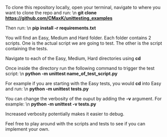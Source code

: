 To clone this repository locally, open your terminal, navigate to where you want to clone the repo and run: \n
**git clone https://github.com/CMaxK/unittesting_examples**

Then run: \n
**pip install -r requirements.txt**

You will find an Easy, Medium and Hard folder. Each folder contains 2 scripts. One is the actual script we are going to test.
The other is the script containing the tests.

Navigate to each of the Easy, Medium, Hard directories using **cd**

Once inside the directory run the following command to trigger the test script: \n
**python -m unittest name_of_test_script.py**

For example if you are starting with the Easy tests, you would **cd** into Easy and run: \n
**python -m unittest tests.py**

You can change the verbosity of the ouput by adding the **-v** argument. For example: \n
**python -m unittest -v tests.py**

Increased verbosity potentially makes it easier to debug.

Feel free to play around with the scripts and tests to see if you can implement your own.
